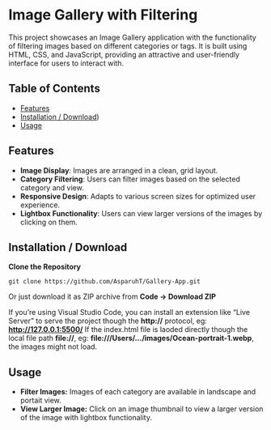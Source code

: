 # Image Gallery with Filtering

This project showcases an Image Gallery application with the functionality of filtering images based on different categories or tags. It is built using HTML, CSS, and JavaScript, providing an attractive and user-friendly interface for users to interact with.

## Table of Contents

- [Features](#features)
- [Installation / Download](#installation--download))
- [Usage](#usage)

## Features

- **Image Display**: Images are arranged in a clean, grid layout.
- **Category Filtering**: Users can filter images based on the selected category and view.
- **Responsive Design**: Adapts to various screen sizes for optimized user experience.
- **Lightbox Functionality**: Users can view larger versions of the images by clicking on them.

## Installation / Download

 **Clone the Repository**
   ````
   git clone https://github.com/AsparuhT/Gallery-App.git
   ````
   
Or just download it as ZIP archive from **Code -> Download ZIP**

If you’re using Visual Studio Code, you can install an extension like “Live Server” to serve the project though the **http://** protocol, eg: **http://127.0.0.1:5500/**
If the index.html file is laoded directly though the local file path **file://**, eg: **file:///Users/.../images/Ocean-portrait-1.webp**, the images might not load.

## Usage

- **Filter Images:** Images of each category are available in landscape and portait view.
- **View Larger Image:** Click on an image thumbnail to view a larger version of the image with lightbox functionality.
